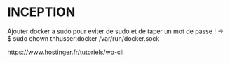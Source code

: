 # INCEPTION

Ajouter docker a sudo pour eviter de sudo et de taper un mot de passe ! -> $ sudo chown thhusser:docker /var/run/docker.sock

https://www.hostinger.fr/tutoriels/wp-cli